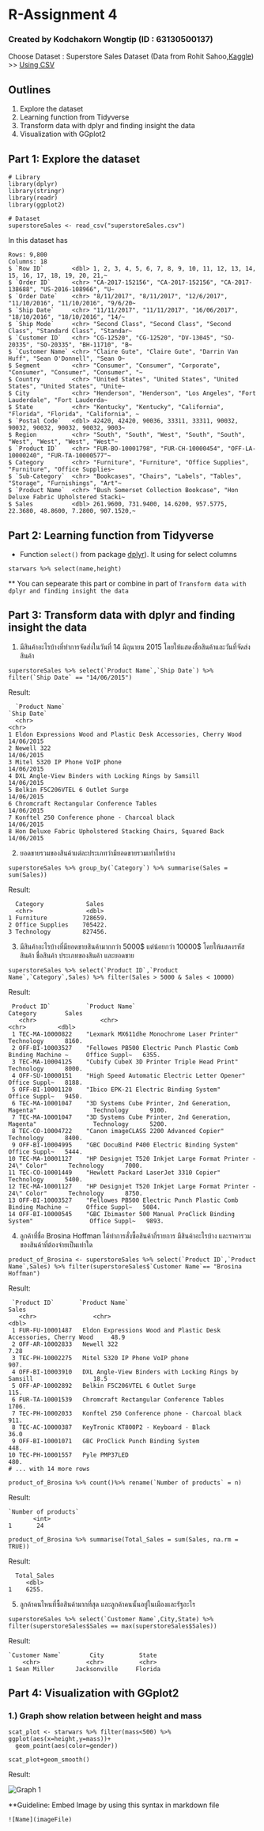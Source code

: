 # R-Assignment 4
### Created by Kodchakorn Wongtip (ID : 63130500137)

Choose Dataset : Superstore Sales Dataset (Data from Rohit Sahoo,[Kaggle](https://www.kaggle.com/rohitsahoo/sales-forecasting)) >> [Using CSV](https://github.com/sit-2021-int214/025-Movies-Netflix-PrimeVideo-Hulu-Disney-/blob/main/Assignment/HW04_63130500137/SuperstoreSales.csv)

## Outlines  
1. Explore the dataset
2. Learning function from Tidyverse
3. Transform data with dplyr and finding insight the data
4. Visualization with GGplot2

## Part 1: Explore the dataset

```
# Library
library(dplyr)
library(stringr)
library(readr)
library(ggplot2)

# Dataset
superstoreSales <- read_csv("superstoreSales.csv")
```

In this dataset has 
```
Rows: 9,800
Columns: 18
$ `Row ID`        <dbl> 1, 2, 3, 4, 5, 6, 7, 8, 9, 10, 11, 12, 13, 14, 15, 16, 17, 18, 19, 20, 21,~
$ `Order ID`      <chr> "CA-2017-152156", "CA-2017-152156", "CA-2017-138688", "US-2016-108966", "U~
$ `Order Date`    <chr> "8/11/2017", "8/11/2017", "12/6/2017", "11/10/2016", "11/10/2016", "9/6/20~
$ `Ship Date`     <chr> "11/11/2017", "11/11/2017", "16/06/2017", "18/10/2016", "18/10/2016", "14/~
$ `Ship Mode`     <chr> "Second Class", "Second Class", "Second Class", "Standard Class", "Standar~
$ `Customer ID`   <chr> "CG-12520", "CG-12520", "DV-13045", "SO-20335", "SO-20335", "BH-11710", "B~
$ `Customer Name` <chr> "Claire Gute", "Claire Gute", "Darrin Van Huff", "Sean O'Donnell", "Sean O~
$ Segment         <chr> "Consumer", "Consumer", "Corporate", "Consumer", "Consumer", "Consumer", "~
$ Country         <chr> "United States", "United States", "United States", "United States", "Unite~
$ City            <chr> "Henderson", "Henderson", "Los Angeles", "Fort Lauderdale", "Fort Lauderda~
$ State           <chr> "Kentucky", "Kentucky", "California", "Florida", "Florida", "California", ~
$ `Postal Code`   <dbl> 42420, 42420, 90036, 33311, 33311, 90032, 90032, 90032, 90032, 90032, 9003~
$ Region          <chr> "South", "South", "West", "South", "South", "West", "West", "West", "West"~
$ `Product ID`    <chr> "FUR-BO-10001798", "FUR-CH-10000454", "OFF-LA-10000240", "FUR-TA-10000577"~
$ Category        <chr> "Furniture", "Furniture", "Office Supplies", "Furniture", "Office Supplies~
$ `Sub-Category`  <chr> "Bookcases", "Chairs", "Labels", "Tables", "Storage", "Furnishings", "Art"~
$ `Product Name`  <chr> "Bush Somerset Collection Bookcase", "Hon Deluxe Fabric Upholstered Stacki~
$ Sales           <dbl> 261.9600, 731.9400, 14.6200, 957.5775, 22.3680, 48.8600, 7.2800, 907.1520,~
```

## Part 2: Learning function from Tidyverse

- Function `select()` from package [dplyr](https://dplyr.tidyverse.org/articles/dplyr.html#select-columns-with-select)). It using for select columns

```
starwars %>% select(name,height)
```
** You can sepearate this part or combine in part of `Transform data with dplyr and finding insight the data`

## Part 3: Transform data with dplyr and finding insight the data
1. มีสินค้าอะไรบ้างที่ทำการจัดส่งในวันที่ 14 มิถุนายน 2015 โดยให้แสดงชื่อสินค้าและวันที่จัดส่งสินค้า
```
superstoreSales %>% select(`Product Name`,`Ship Date`) %>% filter(`Ship Date` == "14/06/2015")
```

Result:

```
  `Product Name`                                                   `Ship Date`
  <chr>                                                            <chr>      
1 Eldon Expressions Wood and Plastic Desk Accessories, Cherry Wood 14/06/2015 
2 Newell 322                                                       14/06/2015 
3 Mitel 5320 IP Phone VoIP phone                                   14/06/2015 
4 DXL Angle-View Binders with Locking Rings by Samsill             14/06/2015 
5 Belkin F5C206VTEL 6 Outlet Surge                                 14/06/2015 
6 Chromcraft Rectangular Conference Tables                         14/06/2015 
7 Konftel 250 Conference phone - Charcoal black                    14/06/2015 
8 Hon Deluxe Fabric Upholstered Stacking Chairs, Squared Back      14/06/2015 
```
2. ยอดขายรวมของสินค้าแต่ละประเภทว่ามียอดขายรวมเท่าไหร่บ้าง
```
superstoreSales %>% group_by(`Category`) %>% summarise(Sales = sum(Sales))
```

Result:

```
  Category            Sales
  <chr>               <dbl>
1 Furniture          728659.
2 Office Supplies    705422.
3 Technology         827456.
```
3. มีสินค้าอะไรบ้างที่มียอดขายสินค้ามากกว่า 5000$ แต่น้อยกว่า 10000$ โดยให้แสดงรหัสสินค้า ชื่อสินค้า ประเภทของสินค้า และยอดขาย
```
superstoreSales %>% select(`Product ID`,`Product Name`,`Category`,Sales) %>% filter(Sales > 5000 & Sales < 10000)
```

Result:

```
 Product ID`          `Product Name`                                                    Category        Sales
   <chr>                  <chr>                                                           <chr>         <dbl>
 1 TEC-MA-10000822    "Lexmark MX611dhe Monochrome Laser Printer"                       Technology      8160.
 2 OFF-BI-10003527    "Fellowes PB500 Electric Punch Plastic Comb Binding Machine ~     Office Suppl~   6355.
 3 TEC-MA-10004125    "Cubify CubeX 3D Printer Triple Head Print"                       Technology      8000.
 4 OFF-SU-10000151    "High Speed Automatic Electric Letter Opener"                     Office Suppl~   8188.
 5 OFF-BI-10001120    "Ibico EPK-21 Electric Binding System"                            Office Suppl~   9450.
 6 TEC-MA-10001047    "3D Systems Cube Printer, 2nd Generation, Magenta"                Technology      9100.
 7 TEC-MA-10001047    "3D Systems Cube Printer, 2nd Generation, Magenta"                Technology      5200.
 8 TEC-CO-10004722    "Canon imageCLASS 2200 Advanced Copier"                           Technology      8400.
 9 OFF-BI-10004995    "GBC DocuBind P400 Electric Binding System"                       Office Suppl~   5444.
10 TEC-MA-10001127    "HP Designjet T520 Inkjet Large Format Printer - 24\" Color"      Technology      7000.
11 TEC-CO-10001449    "Hewlett Packard LaserJet 3310 Copier"                            Technology      5400.
12 TEC-MA-10001127    "HP Designjet T520 Inkjet Large Format Printer - 24\" Color"      Technology      8750.
13 OFF-BI-10003527    "Fellowes PB500 Electric Punch Plastic Comb Binding Machine ~     Office Suppl~   5084.
14 OFF-BI-10000545    "GBC Ibimaster 500 Manual ProClick Binding System"                Office Suppl~   9893.
```
4. ลูกค้าที่ชื่อ Brosina Hoffman ได้ทำการสั่งซื้อสินค้ากี่รายการ มีสินค้าอะไรบ้าง และราคารวมของสินค้าที่ต้องจ่ายเป็นเท่าใด
```
product_of_Brosina <- superstoreSales %>% select(`Product ID`,`Product Name`,Sales) %>% filter(superstoreSales$`Customer Name`== "Brosina Hoffman")
```
Result:
```
 `Product ID`       `Product Name`                                                        Sales
   <chr>                <chr>                                                             <dbl>
 1 FUR-FU-10001487   Eldon Expressions Wood and Plastic Desk Accessories, Cherry Wood     48.9 
 2 OFF-AR-10002833   Newell 322                                                           7.28
 3 TEC-PH-10002275   Mitel 5320 IP Phone VoIP phone                                       907.  
 4 OFF-BI-10003910   DXL Angle-View Binders with Locking Rings by Samsill                 18.5 
 5 OFF-AP-10002892   Belkin F5C206VTEL 6 Outlet Surge                                     115.  
 6 FUR-TA-10001539   Chromcraft Rectangular Conference Tables                             1706.  
 7 TEC-PH-10002033   Konftel 250 Conference phone - Charcoal black                        911.  
 8 TEC-AC-10000387   KeyTronic KT800P2 - Keyboard - Black                                 36.0 
 9 OFF-BI-10001071   GBC ProClick Punch Binding System                                    448.  
10 TEC-PH-10001557   Pyle PMP37LED                                                        480.  
# ... with 14 more rows

```
```
product_of_Brosina %>% count()%>% rename(`Number of products` = n)
```
Result:
```
`Number of products`
       <int>
1       24
```
```
product_of_Brosina %>% summarise(Total_Sales = sum(Sales, na.rm = TRUE))
```
Result:
```
  Total_Sales
     <dbl>
1    6255.
```
5. ลูกค้าคนไหนที่ซื้อสินค้ามากที่สุด และลูกค้าคนนั้นอยู่ในเมืองและรัฐอะไร
```
superstoreSales %>% select(`Customer Name`,City,State) %>% filter(superstoreSales$Sales == max(superstoreSales$Sales))
```
Result:
```
`Customer Name`        City          State  
    <chr>             <chr>          <chr>  
1 Sean Miller      Jacksonville     Florida
```

## Part 4: Visualization with GGplot2
### 1.) Graph show relation between height and mass
```
scat_plot <- starwars %>% filter(mass<500) %>% ggplot(aes(x=height,y=mass))+
  geom_point(aes(color=gender))

scat_plot+geom_smooth()
```
Result:

![Graph 1](graph1.png)

**Guideline:
Embed Image by using this syntax in markdown file
````
![Name](imageFile)
````
